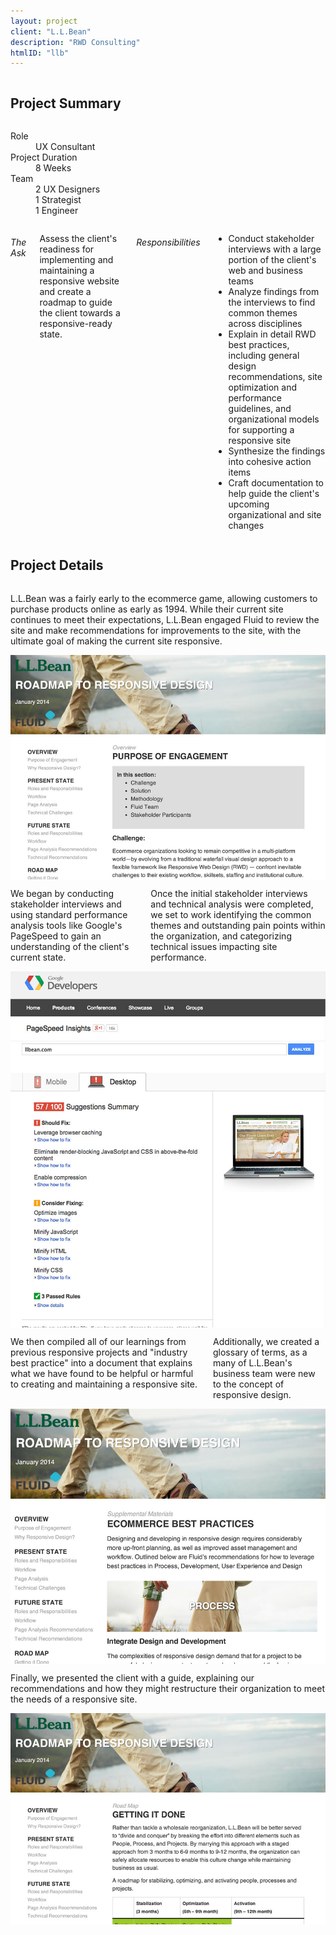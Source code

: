 ```yaml
---
layout: project
client: "L.L.Bean"
description: "RWD Consulting"
htmlID: "llb"
---
```


<div class="row">
	<div class="small-12 columns">
		<h2>Project Summary</h2>
	</div>
	<div class="small-12 medium-4 large-4 columns">
		<dl>
			<dt>Role</dt>
			<dd>UX Consultant</dd>
			<dt>Project Duration</dt>
			<dd>8 Weeks</dd>
			<dt>Team</dt>
			<dd>
				2 UX Designers<br />
				1 Strategist<br />
				1 Engineer
			</dd>
		</dl>
	</div>
	<div class="small-12 medium-8 large-8 columns lede">
		<h6>The Ask</h6>
		<p>
			Assess the client's readiness for implementing and maintaining a responsive website and create a roadmap to guide the client towards a responsive-ready state.
		</p>
		<h6>Responsibilities</h6>
		<ul>
			<li>Conduct stakeholder interviews with a large portion of the client's web and business teams</li>
			<li>Analyze findings from the interviews to find common themes across disciplines</li>
			<li>Explain in detail RWD best practices, including general design recommendations, site optimization and performance guidelines, and organizational models for supporting a responsive site</li>
			<li>Synthesize the findings into cohesive action items</li>
			<li>Craft documentation to help guide the client's upcoming organizational and site changes</li>
		</ul>
	</div>
</div>
<div class="row">
	<div class="small-12 columns">
		<h2>Project Details</h2>
	</div>
	<div class="small-12 medium-5 large-4 columns">
		<p>
			L.L.Bean was a fairly early to the ecommerce game, allowing customers to purchase products online as early as 1994. While their current site continues to meet their expectations, L.L.Bean engaged Fluid to review the site and make recommendations for improvements to the site, with the ultimate goal of making the current site responsive.
		</p>
	</div>
	<div class="small-12 medium-7 large-8 columns">
		 <img src="/img/llb-purpose-of-engagement.jpg" />
	</div>
</div>
<div class="row">
	<div class="small-12 medium-5 large-4 columns">
		<p>
			We began by conducting stakeholder interviews and using standard performance analysis tools like Google's PageSpeed to gain an understanding of the client's current state.
		</p>
		<p>
			Once the initial stakeholder interviews and technical analysis were completed, we set to work identifying the common themes and outstanding pain points within the organization, and categorizing technical issues impacting site performance.
		</p>
	</div>
	<div class="small-12 medium-7 large-8 columns">
		 <img src="/img/llb-page-speed.jpg" />
	</div>
</div>
<div class="row">
	<div class="small-12 medium-5 large-4 columns">
		<p>
			We then compiled all of our learnings from previous responsive projects and "industry best practice" into a document that explains what we have found to be helpful or harmful to creating and maintaining a responsive site.
		</p>
		<p>
			Additionally, we created a glossary of terms, as a many of L.L.Bean's business team were new to the concept of responsive design.
		</p>
	</div>
	<div class="small-12 medium-7 large-8 columns">
		 <img src="/img/llb-best-practices.jpg" />
	</div>
</div>
<div class="row">
	<div class="small-12 medium-5 large-4 columns">
		<p>
			Finally, we presented the client with a guide, explaining our recommendations and how they might restructure their organization to meet the needs of a responsive site.
		</p>
	</div>
	<div class="small-12 medium-7 large-8 columns">
		 <img src="/img/llb-roadmap.jpg" />
	</div>
</div>